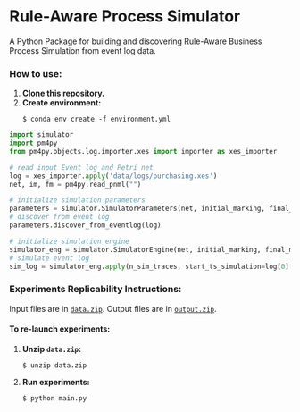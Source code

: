 # Rule-Aware Process Simulator

A Python Package for building and discovering Rule-Aware Business Process Simulation from event log data.


### How to use:

<ol>
    <li>
        <strong>Clone this repository.</strong>
    </li>
    <li>
        <strong>Create environment:</strong>
        <pre><code>$ conda env create -f environment.yml</code></pre>
    </li>
</ol>


```python
import simulator
import pm4py
from pm4py.objects.log.importer.xes import importer as xes_importer

# read input Event log and Petri net
log = xes_importer.apply('data/logs/purchasing.xes')
net, im, fm = pm4py.read_pnml("")

# initialize simulation parameters
parameters = simulator.SimulatorParameters(net, initial_marking, final_marking)
# discover from event log
parameters.discover_from_eventlog(log)

# initialize simulation engine
simulator_eng = simulator.SimulatorEngine(net, initial_marking, final_marking, parameters)
# simulate event log
sim_log = simulator_eng.apply(n_sim_traces, start_ts_simulation=log[0][0]['start:timestamp'])
```

### Experiments Replicability Instructions:

Input files are in <a href="data.zip"><code>data.zip</code></a>.
Output files are in <a href="output.zip"><code>output.zip</code></a>.


#### To re-launch experiments:
<ol>
    <li>
        <strong>Unzip <code>data.zip</code>:</strong>
        <pre><code>$ unzip data.zip</code></pre>
    </li>
    <li>
        <strong>Run experiments:</strong>
        <pre><code>$ python main.py</code></pre>
    </li>
</ol>